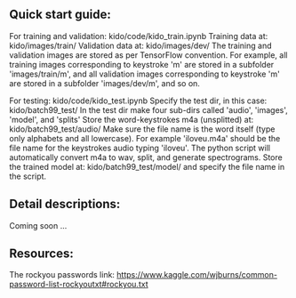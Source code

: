 Quick start guide:
------------------
For training and validation: kido/code/kido_train.ipynb
Training data at: kido/images/train/
Validation data at: kido/images/dev/
The training and validation images are stored as per TensorFlow convention.
For example, all training images corresponding to keystroke 'm' are stored in a subfolder 'images/train/m', 
and all validation images corresponding to keystroke 'm' are stored in a subfolder 'images/dev/m', and so on.

For testing:  kido/code/kido_test.ipynb
Specify the test dir, in this case: kido/batch99_test/
In the test dir make four sub-dirs called 'audio', 'images', 'model', and 'splits'
Store the word-keystrokes m4a (unsplitted) at: kido/batch99_test/audio/
Make sure the file name is the word itself (type only alphabets and all lowercase). 
For example 'iloveu.m4a' should be the file name for the keystrokes audio typing 'iloveu'.
The python script will automatically convert m4a to wav, split, and generate spectrograms.
Store the trained model at: kido/batch99_test/model/ and specify the file name in the script.


Detail descriptions:
--------------------
Coming soon ...


Resources:
----------
The rockyou passwords link: https://www.kaggle.com/wjburns/common-password-list-rockyoutxt#rockyou.txt

